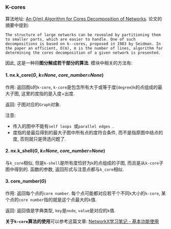 ### K-cores

算法地址: [An O(m) Algorithm for Cores Decomposition of Networks](https://arxiv.org/abs/cs/0310049). 论文的摘要中提到:

```
The structure of large networks can be revealed by partitioning them to smaller parts, which are easier to handle. One of such decompositions is based on k--cores, proposed in 1983 by Seidman. In the paper an efficient, O(m), m is the number of lines, algorithm for determining the cores decomposition of a given network is presented.
```

因此, 这是一种将**图分解成若干部分的算法**. 模块中相关的方法有:

#### 1. nx.k_core(*G*, *k=None*, *core_number=None*) 

作用: 返回图`G`的`k-core`, `k-core`是包含所有大于或等于度(`degree`)`k`的点组成的最大子图, 这里的度指的是入度+出度.

返回: 子图对应的`Graph`对象.

注意: 

- 传入的图中不能有`self loops `或`parallel edges `.
- 度指的是最后得到的最大子图中所有点的度符合条件, 而不是指原图中结点的度, 否则就只是筛选问题了.

#### 2. nx.k_shell(*G*, *k=None*, *core_number=None*) 

与`k_core`相似, 但是`k-shell`是所有度恰好为`k`的点组成的子图, 而且是从`k-core`子图中得到的. 函数的参数, 返回形式与注意点都与`k_core`相似.

#### 3. core_number(*G*)

作用: 返回每个点的`core number`. 每个点可能都对应若干个不同`k`大小的`k-core`, 某个点的`core number`指的就是这个点最大的`k`值.

返回: 返回值是字典类型, `key`是`node`, `value`是对应的`k`值.

**关于`k-core`算法的使用**可以参考这篇文章: [NetworkX学习笔记 - 基本功能使用](https://blog.csdn.net/SunCherryDream/article/details/53234254?locationNum=2&fps=1)



